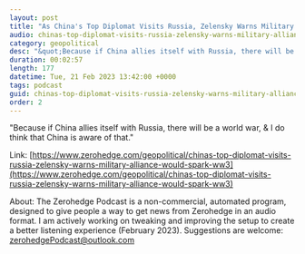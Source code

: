```yaml
---
layout: post
title: "As China's Top Diplomat Visits Russia, Zelensky Warns Military Alliance Would Spark WW3"
audio: chinas-top-diplomat-visits-russia-zelensky-warns-military-alliance-would-spark-ww3-0
category: geopolitical
desc: "&quot;Because if China allies itself with Russia, there will be a world war, &amp; I do think that China is aware of that.&quot;"
duration: 00:02:57
length: 177
datetime: Tue, 21 Feb 2023 13:42:00 +0000
tags: podcast
guid: chinas-top-diplomat-visits-russia-zelensky-warns-military-alliance-would-spark-ww3-0
order: 2
---
```

&quot;Because if China allies itself with Russia, there will be a world war, &amp; I do think that China is aware of that.&quot;

Link: [https://www.zerohedge.com/geopolitical/chinas-top-diplomat-visits-russia-zelensky-warns-military-alliance-would-spark-ww3](https://www.zerohedge.com/geopolitical/chinas-top-diplomat-visits-russia-zelensky-warns-military-alliance-would-spark-ww3)

About: The Zerohedge Podcast is a non-commercial, automated program, designed to give people a way to get news from Zerohedge in an audio format.  I am actively working on tweaking and improving the setup to create a better listening experience (February 2023).  Suggestions are welcome: [zerohedgePodcast@outlook.com](mailto:zerohedgePodcast@outlook.com)